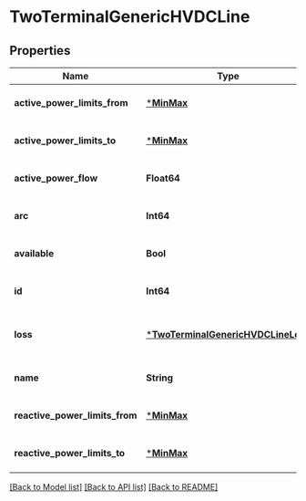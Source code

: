 # TwoTerminalGenericHVDCLine

## Properties

Name | Type | Description | Notes
------------ | ------------- | ------------- | -------------
**active_power_limits_from** | [***MinMax**](MinMax.md) |  | [default to nothing]
**active_power_limits_to** | [***MinMax**](MinMax.md) |  | [default to nothing]
**active_power_flow** | **Float64** |  | [default to nothing]
**arc** | **Int64** |  | [default to nothing]
**available** | **Bool** |  | [default to nothing]
**id** | **Int64** |  | [default to nothing]
**loss** | [***TwoTerminalGenericHVDCLineLoss**](TwoTerminalGenericHVDCLineLoss.md) |  | [optional] [default to nothing]
**name** | **String** |  | [default to nothing]
**reactive_power_limits_from** | [***MinMax**](MinMax.md) |  | [default to nothing]
**reactive_power_limits_to** | [***MinMax**](MinMax.md) |  | [default to nothing]

[[Back to Model list]](../README.md#models) [[Back to API list]](../README.md#api-endpoints) [[Back to README]](../README.md)
